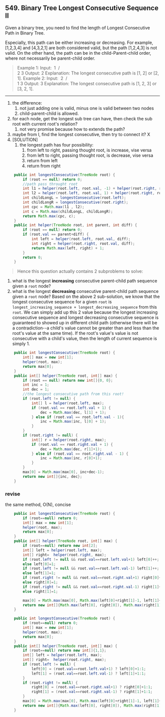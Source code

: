 ## 549. Binary Tree Longest Consecutive Sequence II

Given a binary tree, you need to find the length of Longest Consecutive Path in Binary Tree.

Especially, this path can be either increasing or decreasing. For example, [1,2,3,4] and [4,3,2,1] are both considered valid, but the path [1,2,4,3] is not valid. On the other hand, the path can be in the child-Parent-child order, where not necessarily be parent-child order.

>Example 1:
Input:
 ​       1
 ​      / \
 ​     2   3
Output: 2
Explanation: The longest consecutive path is [1, 2] or [2, 1].
Example 2:
Input:
 ​       2
 ​      / \
 ​     1   3
Output: 3
Explanation: The longest consecutive path is [1, 2, 3] or [3, 2, 1].

----

1. the difference:
   1. not just adding one is valid, minus one is valid between two nodes
   2. child-parent-child is allowed.
2. for each node, get the longest sub tree can have, then check the sub root with current root's relation?
   1. not very promise because how to extends the path?
3. maybe from I, find the longest consecutive, then try to connect it? X
4. [SOLUTION]
   1. the longest path has four possibility:
      1. from left to right, passing thought root, is increase, vise versa
      2. from left to right, passing thought root, is decrease, vise versa
      3. return from left 
      4. return from right

```java
    public int longestConsecutive(TreeNode root) {
        if (root == null) return 0;
        //path pass throught root
        int l1 = helper(root.left, root.val, -1) + helper(root.right, root.val, 1) + 1;
        int l2 = helper(root.left, root.val, 1) + helper(root.right, root.val, -1) + 1;
        int childLongL = longestConsecutive(root.left);
        int childLongR = longestConsecutive(root.right);
        int cpc = Math.max(l1 , l2);
        int c = Math.max(childLongL, childLongR);
        return Math.max(cpc, c);
    }
    public int helper(TreeNode root, int parent, int diff) {
        if (root == null) return 0;
        if (root.val == parent+diff) {
            int left = helper(root.left, root.val, diff);
            int right = helper(root.right, root.val, diff);
            return Math.max(left, right) + 1;
        }
        return 0;
    }
```



>Hence this question actually contains 2 subproblems to solve:
1. what is the longest **increasing** consecutive parent-child path sequence given a `root` node?
2. what is the longest **decreasing** consecutive parent-child path sequence given a `root` node?
Based on the above 2 sub-solution, we know that the longest consecutive sequence for a given `root` is `longest_increasing_sequence + longest_decreasing_sequence` from this `root`. We can simply add up this 2 value because the longest increasing consecutive sequence and longest decreasing consecutive sequence is guaranteed to showed up in different child path (otherwise there will be a contradiction--a child's value cannot be greater than and less than the root's value at the same time).
If the root's value's value is not consecutive with a child's value, then the length of current sequence is simply 1.

```java
    public int longestConsecutive(TreeNode root) {
        int[] max = new int[1];
        helper(root, max);
        return max[0];
    }
    public int[] helper(TreeNode root, int[] max) {
        if (root == null) return new int[]{0, 0};
        int inc = 1;
        int dec = 1;
        //the longest consecutive path from this root!
        if (root.left != null) {
            int[] l = helper(root.left, max);
            if (root.val == root.left.val + 1) {
                dec = Math.max(dec, l[1] + 1);
            } else if (root.val == root.left.val - 1){
                inc = Math.max(inc, l[0] + 1);
            }
        }
        if (root.right != null) {
            int[] r = helper(root.right, max);
            if (root.val == root.right.val + 1) {
                dec = Math.max(dec, r[1]+1);
            } else if (root.val == root.right.val - 1) {
                inc = Math.max(inc, r[0]+1);
            }
        }
        max[0] = Math.max(max[0], inc+dec-1);
        return new int[]{inc, dec};
    }
```



### revise

the same method, O(N), concise

```java
    public int longestConsecutive(TreeNode root) {
        if (root==null) return 0;
        int[] max = new int[1];
        helper(root, max);
        return max[0];
    }
    public int[] helper(TreeNode root, int[] max) {
        if (root==null) return new int[2];
        int[] left = helper(root.left, max);
        int[] right=  helper(root.right, max);
        if (root.left != null && root.val==root.left.val+1) left[0]++;
        else left[0]=1;
        if (root.left != null && root.val==root.left.val-1) left[1]++;
        else left[1]=1;
        if (root.right != null && root.val==root.right.val+1) right[0]++;
        else right[0]=1;
        if (root.right != null && root.val==root.right.val-1) right[1]++;
        else right[1]=1;

        max[0] = Math.max(max[0], Math.max(left[0]+right[1]-1, left[1]+right[0]-1));
        return new int[]{Math.max(left[0], right[0]), Math.max(right[1], left[1])};
    }
```

```java
    public int longestConsecutive(TreeNode root) {
        if (root==null) return 0;
        int[] max = new int[1];
        helper(root, max);
        return max[0];
    }
    public int[] helper(TreeNode root, int[] max) {
        if (root==null) return new int[]{1,1};
        int[] left = helper(root.left, max);
        int[] right=  helper(root.right, max);
        if (root.left != null) {
            left[0] = (root.val==root.left.val+1) ? left[0]+1:1;
            left[1] = (root.val==root.left.val-1) ? left[1]+1:1;
        }
        if (root.right != null) {
            right[0] = (root.val==root.right.val+1) ? right[0]+1:1;
            right[1] = (root.val==root.right.val-1) ? right[1]+1:1;
        }
        max[0] = Math.max(max[0], Math.max(left[0]+right[1]-1, left[1]+right[0]-1));
        return new int[]{Math.max(left[0], right[0]), Math.max(right[1], left[1])};
    }
```

